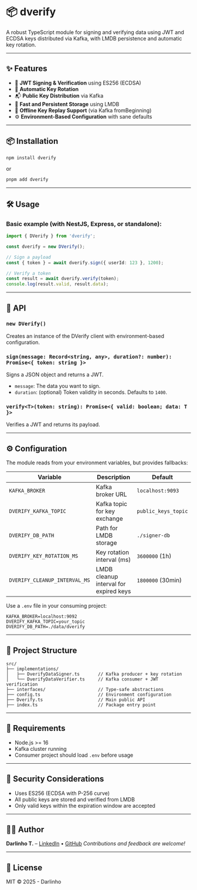 # 📦 dverify

A robust TypeScript module for signing and verifying data using JWT and ECDSA keys distributed via Kafka, with LMDB persistence and automatic key rotation.

---

## ✨ Features

- 🔐 **JWT Signing & Verification** using ES256 (ECDSA)
- 🔁 **Automatic Key Rotation**
- 📬 **Public Key Distribution** via Kafka
- 🧠 **Fast and Persistent Storage** using LMDB
- 📡 **Offline Key Replay Support** (via Kafka fromBeginning)
- ⚙️ **Environment-Based Configuration** with sane defaults

---

## 📦 Installation

```bash
npm install dverify
```

or

```bash
pnpm add dverify
```

---

## 🛠️ Usage

### Basic example (with NestJS, Express, or standalone):

```ts
import { DVerify } from 'dverify';

const dverify = new DVerify();

// Sign a payload
const { token } = await dverify.sign({ userId: 123 }, 1200);

// Verify a token
const result = await dverify.verify(token);
console.log(result.valid, result.data);
```

---

## 🧪 API

### `new DVerify()`

Creates an instance of the DVerify client with environment-based configuration.

### `sign(message: Record<string, any>, duration?: number): Promise<{ token: string }>`

Signs a JSON object and returns a JWT.

- `message`: The data you want to sign.
- `duration`: (optional) Token validity in seconds. Defaults to `1400`.

### `verify<T>(token: string): Promise<{ valid: boolean; data: T }>`

Verifies a JWT and returns its payload.

---

## ⚙️ Configuration

The module reads from your environment variables, but provides fallbacks:

| Variable                          | Description                                | Default               |
|----------------------------------|--------------------------------------------|-----------------------|
| `KAFKA_BROKER`                   | Kafka broker URL                           | `localhost:9093`      |
| `DVERIFY_KAFKA_TOPIC`            | Kafka topic for key exchange               | `public_keys_topic`   |
| `DVERIFY_DB_PATH`                | Path for LMDB storage                      | `./signer-db`         |
| `DVERIFY_KEY_ROTATION_MS`        | Key rotation interval (ms)                 | `3600000` (1h)        |
| `DVERIFY_CLEANUP_INTERVAL_MS`    | LMDB cleanup interval for expired keys     | `1800000` (30min)     |

Use a `.env` file in your consuming project:

```
KAFKA_BROKER=localhost:9092
DVERIFY_KAFKA_TOPIC=your_topic
DVERIFY_DB_PATH=./data/dverify
```

---

## 📂 Project Structure

```
src/
├── implementations/
│   ├── DverifyDataSigner.ts       // Kafka producer + key rotation
│   └── DverifyDataVerifier.ts     // Kafka consumer + JWT verification
├── interfaces/                    // Type-safe abstractions
├── config.ts                      // Environment configuration
├── Dverify.ts                     // Main public API
├── index.ts                       // Package entry point
```

---

## 📌 Requirements

- Node.js >= 16
- Kafka cluster running
- Consumer project should load `.env` before usage


---

## 🔐 Security Considerations

- Uses ES256 (ECDSA with P-256 curve)
- All public keys are stored and verified from LMDB
- Only valid keys within the expiration window are accepted

---

## 🧑‍💻 Author

**Darlinho T.** – [LinkedIn](https://www.linkedin.com/in/hyacinthe-darlin-teuma-nougosso-546521206) • [GitHub](https://github.com/darlinho)
_Contributions and feedback are welcome!_

---

## 📄 License

MIT © 2025 - Darlinho